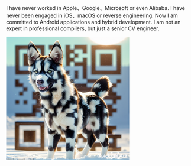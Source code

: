 I have never worked in Apple、Google、Microsoft or even Alibaba. I have never been engaged in iOS、macOS or reverse engineering. Now I am committed to Android applications and hybrid development. I am not an expert in professional compilers, but just a senior CV engineer.

<img src="malt_github_qr_code.png" alt="QR code" width="333">

<!--
**MALTF/MALTF** is a ✨ _special_ ✨ repository because its `README.md` (this file) appears on your GitHub profile.

### I am a senior CV engineer.
我既没有在苹果谷歌微软工作过，甚至都没有在阿里巴巴工作过，从未从事iOS、macOS和逆向工程，现在我致力于Android应用以及混合开发开发，我不是专业编译器的专家，仅仅是一个高级CV工程师而已。

Here are some ideas to get you started:

- 🔭 I’m currently working on ...
- 🌱 I’m currently learning ...
- 👯 I’m looking to collaborate on ...
- 🤔 I’m looking for help with ...
- 💬 Ask me about ...
- 📫 How to reach me: ...
- 😄 Pronouns: ...
- ⚡ Fun fact: ...
-->
